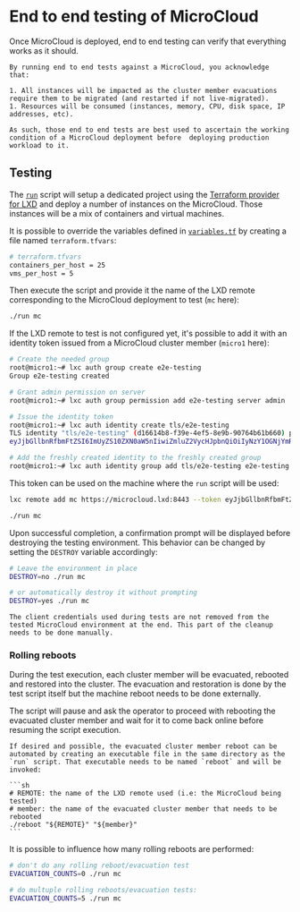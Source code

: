 # End to end testing of MicroCloud

Once MicroCloud is deployed, end to end testing can verify that everything works as it should.

```{caution}
By running end to end tests against a MicroCloud, you acknowledge that:

1. All instances will be impacted as the cluster member evacuations require them to be migrated (and restarted if not live-migrated).
1. Resources will be consumed (instances, memory, CPU, disk space, IP addresses, etc).

As such, those end to end tests are best used to ascertain the working condition of a MicroCloud deployment before  deploying production workload to it.
```

## Testing

The [`run`](run) script will setup a dedicated project using the [Terraform provider for LXD](https://github.com/terraform-lxd/terraform-provider-lxd) and deploy a number of instances on the MicroCloud. Those instances will be a mix of containers and virtual machines.

It is possible to override the variables defined in [`variables.tf`](variables.tf) by creating a file named `terraform.tfvars`:

```sh
# terraform.tfvars
containers_per_host = 25
vms_per_host = 5
```

Then execute the script and provide it the name of the LXD remote corresponding to the MicroCloud deployment to test (`mc` here):

```sh
./run mc
```

If the LXD remote to test is not configured yet, it's possible to add it with an identity token issued from a MicroCloud cluster member (`micro1` here):

```sh
# Create the needed group
root@micro1:~# lxc auth group create e2e-testing
Group e2e-testing created

# Grant admin permission on server
root@micro1:~# lxc auth group permission add e2e-testing server admin

# Issue the identity token
root@micro1:~# lxc auth identity create tls/e2e-testing
TLS identity "tls/e2e-testing" (d16614b8-f39e-4ef5-8e9b-90764b61b660) pending identity token:
eyJjbGllbnRfbmFtZSI6ImUyZS10ZXN0aW5nIiwiZmluZ2VycHJpbnQiOiIyNzY1OGNjYmRlNmRkZDcwNDliMzliNmY5NzA1MWIzMWVkMWQ0NDM2OTFjZGFjMWIxNmI1ODBjNmI4NzFiNmM2IiwiYWRkcmVzc2VzIjpbIjE3Mi4yNC4yNi4xODo4NDQzIiwiWzIwMDE6NDcwOmIxYzM6Nzk0Njo4NWYzOmQzYTg6ZDcxZTo3YjA1XTo4NDQzIl0sInNlY3JldCI6ImJjNjlmOTM4YzM5NjRhNTI1ZDI3OTlmMTEyM2Q2NWE5ZGExZDE1ZGFmNjVjZjlmNTViYjQ1ZDdmZjBiMjg1YmYiLCJleHBpcmVzX2F0IjoiMDAwMS0wMS0wMVQwMDowMDowMFoiLCJ0eXBlIjoiQ2xpZW50IGNlcnRpZmljYXRlIn0=

# Add the freshly created identity to the freshly created group
root@micro1:~# lxc auth identity group add tls/e2e-testing e2e-testing
```

This token can be used on the machine where the `run` script will be used:

```sh
lxc remote add mc https://microcloud.lxd:8443 --token eyJjbGllbnRfbmFtZSI6ImUyZS10ZXN0aW5nIiwiZmluZ2VycHJpbnQiOiIyNzY1OGNjYmRlNmRkZDcwNDliMzliNmY5NzA1MWIzMWVkMWQ0NDM2OTFjZGFjMWIxNmI1ODBjNmI4NzFiNmM2IiwiYWRkcmVzc2VzIjpbIjE3Mi4yNC4yNi4xODo4NDQzIiwiWzIwMDE6NDcwOmIxYzM6Nzk0Njo4NWYzOmQzYTg6ZDcxZTo3YjA1XTo4NDQzIl0sInNlY3JldCI6ImJjNjlmOTM4YzM5NjRhNTI1ZDI3OTlmMTEyM2Q2NWE5ZGExZDE1ZGFmNjVjZjlmNTViYjQ1ZDdmZjBiMjg1YmYiLCJleHBpcmVzX2F0IjoiMDAwMS0wMS0wMVQwMDowMDowMFoiLCJ0eXBlIjoiQ2xpZW50IGNlcnRpZmljYXRlIn0=

./run mc
```

Upon successful completion, a confirmation prompt will be displayed before destroying the testing environment. This behavior can be changed by setting the `DESTROY` variable accordingly:

```sh
# Leave the environment in place
DESTROY=no ./run mc

# or automatically destroy it without prompting
DESTROY=yes ./run mc
```

```{important}
The client credentials used during tests are not removed from the tested MicroCloud environment at the end. This part of the cleanup needs to be done manually.
```

### Rolling reboots

During the test execution, each cluster member will be evacuated, rebooted and restored into the cluster. The evacuation and restoration is done by the test script itself but the machine reboot needs to be done externally.

The script will pause and ask the operator to proceed with rebooting the evacuated cluster member and wait for it to come back online before resuming the script execution.

````{note}
If desired and possible, the evacuated cluster member reboot can be automated by creating an executable file in the same directory as the `run` script. That executable needs to be named `reboot` and will be invoked:

```sh
# REMOTE: the name of the LXD remote used (i.e: the MicroCloud being tested)
# member: the name of the evacuated cluster member that needs to be rebooted
./reboot "${REMOTE}" "${member}"
```
````

It is possible to influence how many rolling reboots are performed:

```sh
# don't do any rolling reboot/evacuation test
EVACUATION_COUNTS=0 ./run mc

# do multuple rolling reboots/evacuation tests:
EVACUATION_COUNTS=5 ./run mc
```
